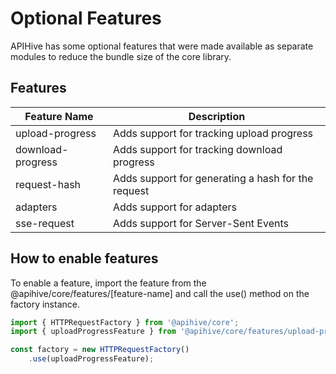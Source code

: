 # Optional Features

APIHive has some optional features that were made available as separate modules to reduce the bundle size of the core library.


## Features

| Feature Name | Description |
| --- | --- |
| upload-progress | Adds support for tracking upload progress |
| download-progress | Adds support for tracking download progress |
| request-hash | Adds support for generating a hash for the request |
| adapters | Adds support for adapters |
| sse-request | Adds support for Server-Sent Events |

## How to enable features

To enable a feature, import the feature from the @apihive/core/features/[feature-name] and call the use() method on the factory instance.

```ts
import { HTTPRequestFactory } from '@apihive/core';
import { uploadProgressFeature } from '@apihive/core/features/upload-progress';

const factory = new HTTPRequestFactory()
    .use(uploadProgressFeature);
```
